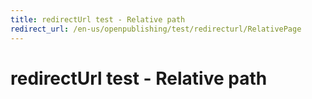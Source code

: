 ```yaml
---
title: redirectUrl test - Relative path
redirect_url: /en-us/openpublishing/test/redirecturl/RelativePage
---
```



# redirectUrl test - Relative path

 
